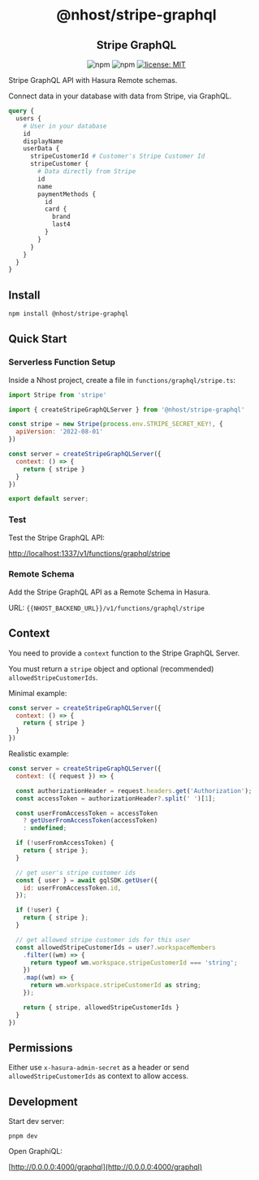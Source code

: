 <h1 align="center">@nhost/stripe-graphql</h1>
<h2 align="center">Stripe GraphQL</h2>

<p align="center">
  <img alt="npm" src="https://img.shields.io/npm/v/@nhost/stripe-graphql">
  <img alt="npm" src="https://img.shields.io/npm/dm/@nhost/stripe-graphql">
  <a href="LICENSE">
    <img src="https://img.shields.io/badge/license-MIT-yellow.svg" alt="license: MIT" />
  </a>
</p>

Stripe GraphQL API with Hasura Remote schemas.

Connect data in your database with data from Stripe, via GraphQL.

```graphql
query {
  users {
    # User in your database
    id
    displayName
    userData {
      stripeCustomerId # Customer's Stripe Customer Id
      stripeCustomer {
        # Data directly from Stripe
        id
        name
        paymentMethods {
          id
          card {
            brand
            last4
          }
        }
      }
    }
  }
}
```

## Install

```bash
npm install @nhost/stripe-graphql
```

## Quick Start

### Serverless Function Setup

Inside a Nhost project, create a file in `functions/graphql/stripe.ts`:

```js
import Stripe from 'stripe'

import { createStripeGraphQLServer } from '@nhost/stripe-graphql'

const stripe = new Stripe(process.env.STRIPE_SECRET_KEY!, {
  apiVersion: '2022-08-01'
})

const server = createStripeGraphQLServer({
  context: () => {
    return { stripe }
  }
})

export default server;
```

### Test

Test the Stripe GraphQL API:

[http://localhost:1337/v1/functions/graphql/stripe](http://localhost:1337/v1/functions/graphql/stripe)

### Remote Schema

Add the Stripe GraphQL API as a Remote Schema in Hasura.

URL: `{{NHOST_BACKEND_URL}}/v1/functions/graphql/stripe`

## Context

You need to provide a `context` function to the Stripe GraphQL Server.

You must return a `stripe` object and optional (recommended) `allowedStripeCustomerIds`.

Minimal example:

```js
const server = createStripeGraphQLServer({
  context: () => {
    return { stripe }
  }
})
```

Realistic example:

```js
const server = createStripeGraphQLServer({
  context: ({ request }) => {

  const authorizationHeader = request.headers.get('Authorization');
  const accessToken = authorizationHeader?.split(' ')[1];

  const userFromAccessToken = accessToken
    ? getUserFromAccessToken(accessToken)
    : undefined;

  if (!userFromAccessToken) {
    return { stripe };
  }

  // get user's stripe customer ids
  const { user } = await gqlSDK.getUser({
    id: userFromAccessToken.id,
  });

  if (!user) {
    return { stripe };
  }

  // get allowed stripe customer ids for this user
  const allowedStripeCustomerIds = user?.workspaceMembers
    .filter((wm) => {
      return typeof wm.workspace.stripeCustomerId === 'string';
    })
    .map((wm) => {
      return wm.workspace.stripeCustomerId as string;
    });

    return { stripe, allowedStripeCustomerIds }
  }
})
```

## Permissions

Either use `x-hasura-admin-secret` as a header or send `allowedStripeCustomerIds` as context to allow access.

## Development

Start dev server:

```
pnpm dev
```

Open GraphiQL:

[http://0.0.0.0:4000/graphql](http://0.0.0.0:4000/graphql)
